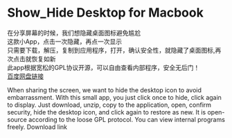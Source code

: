 # Show_Hide Desktop for Macbook
在分享屏幕的时候，我们想隐藏桌面图标避免尴尬\
这款小App，点击一次隐藏，再点一次显示\
只需要下载，解压，复制到应用程序，打开，确认安全性，就隐藏了桌面图标,再次点击就恢复如新\
此app根据宽松的GPL协议开源，可以自由查看内部程序，安全无后门！\
[百度网盘链接](https://pan.baidu.com/s/1zobeAgk9PagEb1TZvJtbSg) 

When sharing the screen, we want to hide the desktop icon to avoid embarrassment.
With this small app, you just click once to hide, click again to display.
Just download, unzip, copy to the application, open, confirm security, hide the desktop icon, and click again to restore as new.
It is open-source according to the loose GPL protocol. You can view internal programs freely.
Download link
